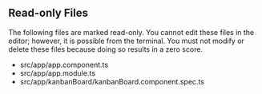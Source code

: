 ## Read-only Files
The following files are marked read-only. You cannot edit these files
in the editor; however, it is possible from the terminal. You must not
modify or delete these files because doing so results in a zero score.

* src/app/app.component.ts
* src/app/app.module.ts
* src/app/kanbanBoard/kanbanBoard.component.spec.ts